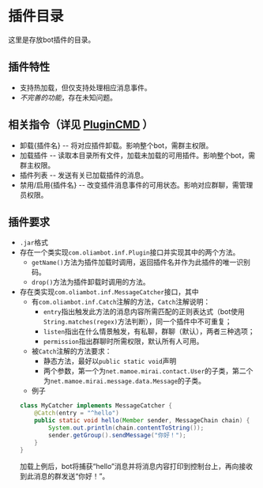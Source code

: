 # 插件目录
这里是存放bot插件的目录。
## 插件特性
* 支持热加载，但仅支持处理相应消息事件。
* _不完善的功能_，存在未知问题。
## 相关指令（详见 [PluginCMD](https://github.com/KillerQueen3/OliamBot/blob/master/src/main/java/com/oliambot/messages/PluginCMD.java) ）
* 卸载{插件名} -- 将对应插件卸载。影响整个bot，需群主权限。
* 加载插件 -- 读取本目录所有文件，加载未加载的可用插件。影响整个bot，需群主权限。
* 插件列表 -- 发送有关已加载插件的消息。
* 禁用/启用{插件名} -- 改变插件消息事件的可用状态。影响对应群聊，需管理员权限。
## 插件要求
* `.jar`格式
* 存在一个类实现`com.oliambot.inf.Plugin`接口并实现其中的两个方法。
  * `getName()`方法为插件加载时调用，返回插件名并作为此插件的唯一识别码。
  * `drop()`方法为插件卸载时调用的方法。
* 存在类实现`com.oliambot.inf.MessageCatcher`接口，其中
  * 有`com.oliambot.inf.Catch`注解的方法，`Catch`注解说明：
    * `entry`指出触发此方法的消息内容所需匹配的正则表达式（bot使用`String.matches(regex)`方法判断），同一个插件中不可重复；
    * `listen`指出在什么情景触发，有私聊，群聊（默认），两者三种选项；
    * `permission`指出群聊时所需权限，默认所有人可用。
  * 被`Catch`注解的方法要求：
    * 静态方法，最好以`public static void`声明
    * 两个参数，第一个为`net.mamoe.mirai.contact.User`的子类，第二个为`net.mamoe.mirai.message.data.Message`的子类。
  * 例子
  ```java
  class MyCatcher implements MessageCatcher {
      @Catch(entry = "^hello")
      public static void hello(Member sender, MessageChain chain) {
          System.out.println(chain.contentToString());
          sender.getGroup().sendMessage("你好！");
      }
  }
  ```
  加载上例后，bot将捕获“hello”消息并将消息内容打印到控制台上，再向接收到此消息的群发送“你好！”。
      


